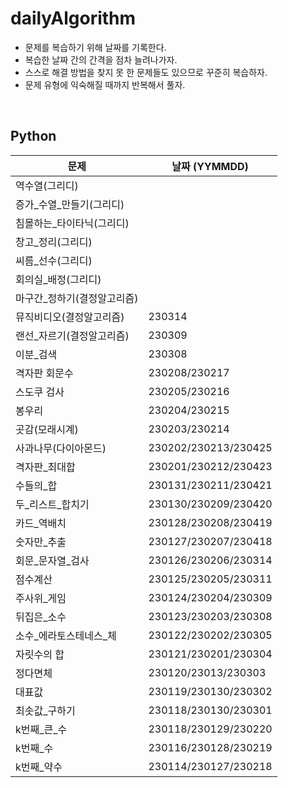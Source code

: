 # dailyAlgorithm

- 문제를 복습하기 위해 날짜를 기록한다.
- 복습한 날짜 간의 간격을 점차 늘려나가자.
- 스스로 해결 방법을 찾지 못 한 문제들도 있으므로 꾸준히 복습하자.
- 문제 유형에 익숙해질 때까지 반복해서 풀자.

<br>

## Python
|문제|날짜 (YYMMDD)|
|---|---|
|역수열(그리디)||
|증가_수열_만들기(그리디)||
|침몰하는_타이타닉(그리디)||
|창고_정리(그리디)||
|씨름_선수(그리디)||
|회의실_배정(그리디)||
|마구간_정하기(결정알고리즘)||
|뮤직비디오(결정알고리즘)|230314|
|랜선_자르기(결정알고리즘)|230309|
|이분_검색|230308|
|격자판 회문수|230208/230217|
|스도쿠 검사|230205/230216|
|봉우리|230204/230215|
|곳감(모래시계)|230203/230214|
|사과나무(다이아몬드)|230202/230213/230425|
|격자판_최대합|230201/230212/230423|
|수들의_합|230131/230211/230421|
|두_리스트_합치기|230130/230209/230420|
|카드_역배치|230128/230208/230419|
|숫자만_추출|230127/230207/230418|
|회문_문자열_검사|230126/230206/230314|
|점수계산|230125/230205/230311|
|주사위_게임|230124/230204/230309|
|뒤집은_소수|230123/230203/230308|
|소수_에라토스테네스_체|230122/230202/230305|
|자릿수의 합|230121/230201/230304|
|정다면체|230120/23013/230303|
|대표값|230119/230130/230302|
|최솟값_구하기|230118/230130/230301|
|k번째_큰_수|230118/230129/230220|
|k번째_수|230116/230128/230219|
|k번째_약수|230114/230127/230218|
